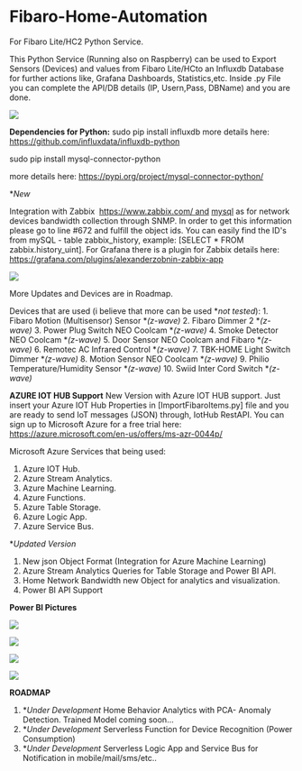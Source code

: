 # Fibaro-Home-Automation
For Fibaro Lite/HC2 Python Service.

This Python Service (Running also on Raspberry) can be used to Export Sensors (Devices) and values
 from Fibaro Lite/HCto an Influxdb Database for further actions  like, Grafana Dashboards, Statistics,etc.
Inside .py File you can complete the API/DB details (IP, Usern,Pass, DBName) and you are done.

![](https://wcfwfq.am.files.1drv.com/y4mrxWHld37i0HaXU0u3nYKuM_wFofTdbFqsMibkYaqLAN0HV_1dzdVmPeqy29UiHrmD1FgycR6S5os-4kOyItrf8z98bqmcSk_sM1Q2OXMoGwvC_syKgTBAmd8v3QQL0K9qpaTdHqA9CYn3aqs4zpLERd5Xw0h9fVp0rpPLnXASe0IDDxiBllGSMkP-UFhqVdVQmmpmj_Grhz4dCLfs6DphQ?width=1024&height=547&cropmode=none)

**Dependencies for Python:**
  sudo pip install influxdb
  more details here: https://github.com/influxdata/influxdb-python

  sudo pip install mysql-connector-python

  more details here: https://pypi.org/project/mysql-connector-python/ 

 **New*

Integration with Zabbix  https://www.zabbix.com/ and <u>mysql</u> as for network devices bandwidth collection through SNMP.  In order to get this information please go to line #672 and fulfill the object ids. You can easily find the ID's from mySQL - table zabbix_history, example: [SELECT * FROM zabbix.history_uint]. For Grafana there is a plugin for Zabbix details here: https://grafana.com/plugins/alexanderzobnin-zabbix-app

![](https://3satma.am.files.1drv.com/y4mJddmzgyQanqbvBE9Q1B86_N7-8PZ5J6UoiG63zz2K7m9eFkUv9nQ7gFnQCMxDvTMl_7emtwx7azzLGyATNPmSKnY5bWUjncKTwq2rbIRMD7KSS5obvmXFJzQFB7Iko_8Jzm0WSiH1j3PZT-nwX3i0x3aUPVim4JITQN5T6xSYBRs0ajgtgaRjd0vohgbGFVys18Id7RGS2vyhW71zcQZHQ?width=1024&height=519&cropmode=none)

More Updates and Devices are in Roadmap.

Devices that are used (i believe that more can be used **not tested*):
    1.  Fibaro Motion (Multisensor) Sensor **(z-wave)*
    2.  Fibaro Dimmer 2 **(z-wave)*
    3.  Power Plug Switch NEO Coolcam **(z-wave)*
    4.  Smoke Detector NEO Coolcam **(z-wave)*
    5.  Door Sensor NEO Coolcam and Fibaro **(z-wave)*
    6.  Remotec AC Infrared Control **(z-wave)*
    7.  TBK-HOME Light Switch Dimmer **(z-wave)*
    8.  Motion Sensor NEO Coolcam **(z-wave)*
    9.  Philio Temperature/Humidity Sensor **(z-wave)*
    10.  Swiid Inter Cord Switch **(z-wave)*

**AZURE IOT HUB Support**
New Version with Azure IOT HUB support.
Just insert your Azure IOT Hub Properties in [ImportFibaroItems.py] file and you are ready to send 
IoT messages (JSON) through, IotHub RestAPI.
You can sign up to Microsoft Azure for a free trial  here: https://azure.microsoft.com/en-us/offers/ms-azr-0044p/ 

Microsoft Azure Services that being used:

1. Azure IOT Hub.
2. Azure Stream Analytics.
3. Azure Machine Learning.
4. Azure Functions.
5. Azure Table Storage.
6. Azure Logic App.
7. Azure Service Bus.

**Updated Version*

1. New json Object Format (Integration for Azure Machine Learning)
2. Azure Stream Analytics Queries for Table Storage and Power BI API.
3. Home Network Bandwidth new Object for analytics and visualization.
4. Power BI API Support 

**Power BI Pictures**

![](https://vayucg.am.files.1drv.com/y4m7_HLEq7vcaQo9C0L2g4uw_alNnJPXGRW2fH7yvO2RdD_rrakz91lrlXqx4rOJL1IToj_ZWVFY8l45k0731No_x67KAN1a8vK9SC5E_X6s4ssX-_m4EhS5WotsAM2hF1Ou5yQ6P24CSYw9iMAPAQNwI1qaG_EEPeRIWlCEj_A9TIkcdqWlujTI1VAcFEbhP_Wee2ic_lG8AFjKl-djfqaDQ?width=1024&height=553&cropmode=none)

![](https://ghwzaa.am.files.1drv.com/y4m4ND6LsU65qsFZQFc7Nkrvw4np3NtslyhRhqJTAnOF1P3f2zvYLsY-XmMEBInfiOqKP_09iJ3aH3T8KzsDWTg3HX7SSqVKo07-nhAF09iu9tEZL02v3AY-CutCIxQst_2lbcYNgGlO1-j88aU4QuVxbojXKDKBax9ZpGvO9tPfdhuCF92XeyZy7__6YXNKzV65yw7YO9X22ubN_h_DFC0Kg?width=1024&height=568&cropmode=none)

![](https://5qdyxq.am.files.1drv.com/y4mM_KIy3lsww70UmmO4W9EfnOz3avEY7yewZ0MvTqKCt7YGV1cqoRTURr5geg7V1aIBuim3ZRp9jE3uStL0juUxW52xbLrJvhgoPLthRnM4sdXhrDvma6saD838fNm_5CqdXMIX1eRYpbSjSGOntoRpKPElt18YX3AOCezQmB-04czFfVy57fZd7v4cD82piWfofNYiOa8dP2pQ8_We6PmxQ?width=1024&height=547&cropmode=none)

![](https://rx4jga.am.files.1drv.com/y4mNmqyW0aA1GhWpN5gWBFX2--XxeGTe7pid2BlKb_-O2ZpzVkOVmIEewZwHdY6ImX2dP83QnFhAC_5kmwu_cLBGM9YqXWIhdrsJP7qp67cmO43eO-8OT2-8eP5yARsCD5tFEeMhH5w8uWqIZgPgdJHZ3AFEKuHEhbdpskKNEGgZ-_GeZUBzKhIiP3v6jNnOOg_hugZaHt5Q2ikCPr7cfywVw?width=1024&height=588&cropmode=none)

**ROADMAP**

1. **Under Development* Home Behavior Analytics with PCA- Anomaly Detection. Trained Model coming soon...
2. **Under Development* Serverless Function for Device Recognition (Power Consumption)
3. **Under Development* Serverless Logic App and Service Bus for Notification in mobile/mail/sms/etc..





 


